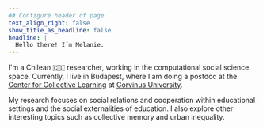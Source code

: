 ```yaml
---
## Configure header of page
text_align_right: false
show_title_as_headline: false
headline: |
  Hello there! I´m Melanie.
---
```


<!-- this is a subheadline -->

I'm a Chilean 🇨🇱 researcher, working in the computational social science space. Currently, I live in Budapest, where I am doing a postdoc at the [Center for Collective Learning](https://centerforcollectivelearning.org/) at [Corvinus University](https://www.uni-corvinus.hu/?lang=en).

My research focuses on social relations and cooperation within educational settings and the social externalities of education. I also explore other interesting topics such as collective memory and urban inequality.
